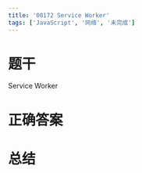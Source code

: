 ```yaml
---
title: '00172 Service Worker'
tags: ['JavaScript', '网络', '未完成']
---
```


# 题干

Service Worker

# 正确答案



# 总结



<script>
  function func() {

  }
  
</script>